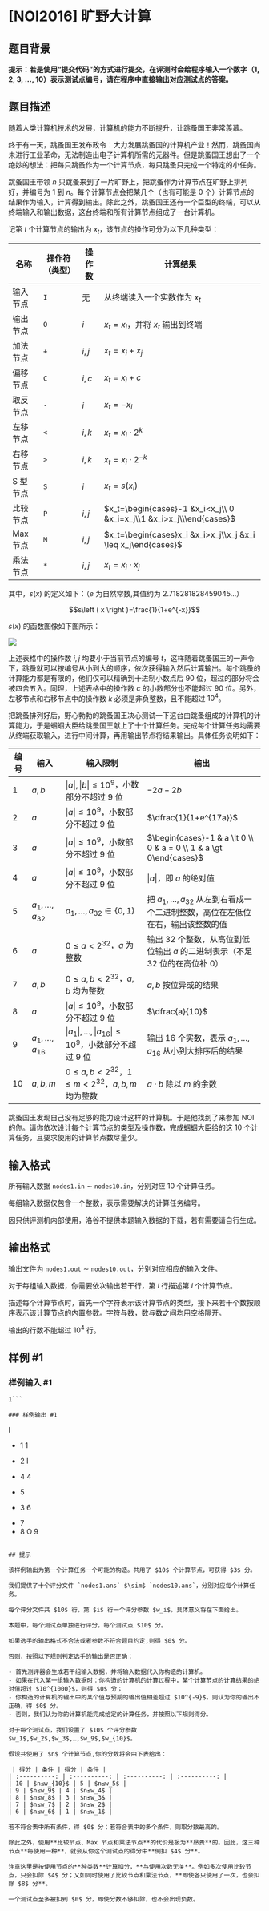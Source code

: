 # [NOI2016] 旷野大计算

## 题目背景

**提示：若是使用“提交代码”的方式进行提交，在评测时会给程序输入一个数字（1, 2, 3, ..., 10）表示测试点编号，请在程序中直接输出对应测试点的答案。**


## 题目描述

随着人类计算机技术的发展，计算机的能力不断提升，让跳蚤国王非常羡慕。

终于有一天，跳蚤国王发布政令：大力发展跳蚤国的计算机产业！然而，跳蚤国尚未进行工业革命，无法制造出电子计算机所需的元器件。但是跳蚤国王想出了一个绝妙的想法：把每只跳蚤作为一个计算节点，每只跳蚤只完成一个特定的小任务。

跳蚤国王带领 $n$ 只跳蚤来到了一片旷野上，把跳蚤作为计算节点在旷野上排列好，并编号为 $1$ 到 $n$。每个计算节点会把某几个（也有可能是 $0$ 个）计算节点的结果作为输入，计算得到输出。除此之外，跳蚤国王还有一个巨型的终端，可以从终端输入和输出数据，这台终端和所有计算节点组成了一台计算机。

记第 $t$ 个计算节点的输出为 $x_t$，该节点的操作可分为以下几种类型：

| 名称 | 操作符（类型） | 操作数 | 计算结果 |
|-|-|-|-|
| 输入节点 | `I` | 无 | 从终端读入一个实数作为 $x_t$ |
| 输出节点 | `O` | $i$ | $x_t = x_i$，并将 $x_t$ 输出到终端 |
| 加法节点 | `+` | $i,j$ | $x_t = x_i+x_j$ |
| 偏移节点 | `C` | $i,c$ | $x_t=x_i+c$ |
| 取反节点 | `-` | $i$ | $x_t=-x_i$ |
| 左移节点 | `<` | $i,k$ | $x_t=x_i\cdot 2^k$ |
| 右移节点 | `>` | $i,k$ | $x_t=x_i\cdot 2^{-k}$ |
| S 型节点 | `S` | $i$ | $x_t=s(x_i)$ |
| 比较节点 | `P` | $i,j$ | $x_t=\begin{cases}-1 &x_i<x_j\\ 0 &x_i=x_j\\1 &x_i>x_j\\\end{cases}$|
| Max 节点 | `M` | $i,j$ | $x_t=\begin{cases}x_i &x_i>x_j\\x_j &x_i \leq x_j\end{cases}$ |
| 乘法节点 | `*` | $i,j$ | $x_t=x_i \cdot x_j$ | 

其中，$s(x)$ 的定义如下：（$e$ 为自然常数,其值约为 $2.718281828459045\ldots$）

$$s\left ( x \right )=\frac{1}{1+e^{-x}}$$

$s(x)$ 的函数图像如下图所示：

![](https://cdn.luogu.com.cn/upload/pic/2394.png) 

上述表格中的操作数 $i,j$ 均要小于当前节点的编号 $t$，这样随着跳蚤国王的一声令下，跳蚤就可以按编号从小到大的顺序，依次获得输入然后计算输出。每个跳蚤的计算能力都是有限的，他们仅可以精确到十进制小数点后 $90$ 位，超过的部分将会被四舍五入。同理，上述表格中的操作数 $c$ 的小数部分也不能超过 $90$ 位。另外，左移节点和右移节点中的操作数 $k$ 必须是非负整数，且不能超过 $10^4$。

把跳蚤排列好后，野心勃勃的跳蚤国王决心测试一下这台由跳蚤组成的计算机的计算能力，于是蝈蝈大臣给跳蚤国王献上了十个计算任务。完成每个计算任务均需要从终端获取输入，进行中间计算，再用输出节点将结果输出。具体任务说明如下：

| 编号 | 输入 | 输入限制 | 输出 |
|-|-|-|-|
| $1$ | $a,b$ | $\lvert a \rvert, \lvert b \rvert \le 10^9$，小数部分不超过 $9$ 位 | $-2a-2b$ |
| $2$ | $a$ | $\lvert a \rvert \le 10^9$，小数部分不超过 $9$ 位 | $\dfrac{1}{1+e^{17a}}$ |
| $3$ | $a$ | $\lvert a \rvert \le 10^9$，小数部分不超过 $9$ 位 | $\begin{cases}-1 & a \lt 0 \\ 0 & a = 0 \\ 1 & a \gt 0\end{cases}$ |
| $4$ | $a$ | $\lvert a \rvert \le 10^9$，小数部分不超过 $9$ 位 | $\lvert a \rvert$，即 $a$ 的绝对值 |
| $5$ | $a_1, \dots, a_{32}$ | $a_1, \dots, a_{32} \in \{0, 1\}$ | 把 $a_1, \dots, a_{32}$ 从左到右看成一个二进制整数，高位在左低位在右，输出该整数的值 |
| $6$ | $a$ | $0 \le a \lt 2^{32}$，$a$ 为整数 | 输出 $32$ 个整数，从高位到低位输出 $a$ 的二进制表示（不足 $32$ 位的在高位补 $0$） |
| $7$ | $a,b$ | $0 \le a, b \lt 2^{32}$，$a,b$ 均为整数 | $a, b$ 按位异或的结果 |
| $8$ | $a$ | $\lvert a \rvert \le 10^9$，小数部分不超过 $9$ 位 | $\dfrac{a}{10}$ |
| $9$ | $a_1, \dots, a_{16}$ | $\lvert a_1 \rvert, \dots, \lvert a_{16} \rvert \le 10^9$，小数部分不超过 $9$ 位 | 输出 $16$ 个实数，表示 $a_1, \dots, a_{16}$ 从小到大排序后的结果 |
| $10$ | $a,b,m$ | $0 \le a, b \lt 2^{32}$，$1 \le m \lt 2^{32}$，$a,b,m$ 均为整数 | $a \cdot b$ 除以 $m$ 的余数 | 

跳蚤国王发现自己没有足够的能力设计这样的计算机。于是他找到了来参加 NOI 的你。请你依次设计每个计算节点的类型及操作数，完成蝈蝈大臣给的这 10 个计算任务，且要求使用的计算节点数尽量少。

## 输入格式

所有输入数据 `nodes1.in` $\sim$ `nodes10.in`，分别对应 10 个计算任务。

每组输入数据仅包含一个整数，表示需要解决的计算任务编号。

因只供评测机内部使用，洛谷不提供本题输入数据的下载，若有需要请自行生成。

## 输出格式

输出文件为 `nodes1.out` $\sim$ `nodes10.out`，分别对应相应的输入文件。

对于每组输入数据，你需要依次输出若干行，第 $i$ 行描述第 $i$ 个计算节点。

描述每个计算节点时，首先一个字符表示该计算节点的类型，接下来若干个数按顺序表示该计算节点的内置参数。字符与数，数与数之间均用空格隔开。

输出的行数不能超过 $10^4$ 行。

## 样例 #1

### 样例输入 #1
```
1```

### 样例输出 #1

```
I
+ 1 1
- 2
I
+ 4 4
- 5
+ 3 6
- 7
- 8
O 9
```

## 提示

该样例输出为第一个计算任务一个可能的构造。共用了 $10$ 个计算节点，可获得 $3$ 分。

我们提供了十个评分文件 `nodes1.ans` $\sim$ `nodes10.ans`，分别对应每个计算任务。

每个评分文件共 $10$ 行，第 $i$ 行一个评分参数 $w_i$，具体意义将在下面给出。

本题中，每个测试点单独进行评分，每个测试点 $10$ 分。

如果选手的输出格式不合法或者参数不符合题目约定,则得 $0$ 分。

否则，按照以下规则判定选手的输出是否正确：

- 首先测评器会生成若干组输入数据，并将输入数据代入你构造的计算机。
- 如果在代入某一组输入数据时：你构造的计算机的计算过程中，某个计算节点的计算结果的绝对值超过 $10^{1000}$，则得 $0$ 分；
- 你构造的计算机的输出中的某个值与预期的输出值相差超过 $10^{-9}$，则认为你的输出不正确，得 $0$ 分。
- 否则，我们认为你的计算机能完成给定的计算任务，并按照以下规则得分。

对于每个测试点，我们设置了 $10$ 个评分参数 $w_1$,$w_2$,$w_3$,…,$w_9$,$w_{10}$。

假设共使用了 $n$ 个计算节点,你的分数将会由下表给出：

 | 得分 | 条件 | 得分 | 条件 |
| :----------: | :----------: | :----------: | :----------: |
| 10 | $n≤w_{10}$ | 5 | $n≤w_5$ |
| 9 | $n≤w_9$ | 4 | $n≤w_4$ |
| 8 | $n≤w_8$ | 3 | $n≤w_3$ |
| 7 | $n≤w_7$ | 2 | $n≤w_2$ |
| 6 | $n≤w_6$ | 1 | $n≤w_1$ |

若不符合表中所有条件，得 $0$ 分；若符合表中的多个条件，则取分数最高的。

除此之外，使用**比较节点、Max 节点和乘法节点**的代价是极为**昂贵**的。因此，这三种节点**每使用一种**，就会从你这个测试点的得分中**倒扣 $4$ 分**。

注意这里是按使用节点的**种类数**计算扣分，**与使用次数无关**。例如多次使用比较节点，只会扣除 $4$ 分；又如同时使用了比较节点和乘法节点，**即使各只使用了一次，也会扣除 $8$ 分**。

一个测试点至多被扣到 $0$ 分，即使分数不够扣除，也不会出现负数。
